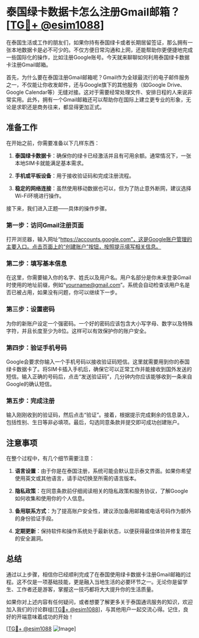 # 泰国绿卡数据卡怎么注册Gmail邮箱？[[TG💪+ @esim1088](https://t.me/s/esim1088)]

在泰国生活或工作的朋友们，如果你持有泰国绿卡或者长期居留签证，那么拥有一张本地数据卡是必不可少的。不仅方便日常沟通和上网，还能帮助你更便捷地完成一些国际化的操作，比如注册Google账号。今天就来聊聊如何利用泰国绿卡数据卡注册Gmail邮箱。

首先，为什么要在泰国注册Gmail邮箱呢？Gmail作为全球最流行的电子邮件服务之一，不仅能让你收发邮件，还与Google旗下的其他服务（如Google Drive、Google Calendar等）无缝对接。这对于需要经常处理文件、安排日程的人来说非常实用。此外，拥有一个Gmail邮箱还可以帮助你在国际上建立更专业的形象，无论是求职还是商务往来，都显得更加正式。

## 准备工作

在开始之前，你需要准备以下几样东西：

1. **泰国绿卡数据卡**：确保你的绿卡已经激活并且有可用余额。通常情况下，一张本地SIM卡就能满足基本需求。
   
2. **手机或平板设备**：用于接收验证码和完成注册流程。

3. **稳定的网络连接**：虽然使用移动数据也可以，但为了防止意外断网，建议选择Wi-Fi环境进行操作。

接下来，我们进入正题——具体的操作步骤。

### 第一步：访问Gmail注册页面

打开浏览器，输入网址“https://accounts.google.com”，这是Google账户管理的主要入口。点击页面上的“创建账户”按钮，按照提示填写相关信息。

### 第二步：填写基本信息

在这里，你需要输入你的名字、姓氏以及用户名。用户名部分是你未来登录Gmail时使用的地址前缀，例如“yourname@gmail.com”。系统会自动检查该用户名是否已被占用，如果没有问题，你可以继续下一步。

### 第三步：设置密码

为你的新账户设定一个强密码。一个好的密码应该包含大小写字母、数字以及特殊字符，并且长度至少为8位。这样可以有效保护你的账户安全。

### 第四步：验证手机号码

Google会要求你输入一个手机号码以接收验证码短信。这里就需要用到你的泰国绿卡数据卡了。将SIM卡插入手机后，确保它可以正常工作并能接收到国外发送的短信。输入正确的号码后，点击“发送验证码”，几分钟内你应该能够收到一条来自Google的确认短信。

### 第五步：完成注册

输入刚刚收到的验证码，然后点击“验证”。接着，根据提示完成剩余的信息录入，包括性别、生日等非必填项。最后，勾选同意条款并提交即可成功创建账户。

## 注意事项

在整个过程中，有几个细节需要注意：

1. **语言设置**：由于你是在泰国注册，系统可能会默认显示泰文界面。如果你希望使用英文或其他语言，请手动切换至所需的语言版本。

2. **隐私政策**：在同意条款前仔细阅读相关的隐私政策和服务协议，了解Google如何收集和使用你的个人信息。

3. **备用联系方式**：为了提高账户安全性，建议添加备用邮箱或电话号码作为额外的身份验证手段。

4. **定期更新**：保持软件和操作系统处于最新状态，以便获得最佳体验并修复潜在的安全漏洞。

## 总结

通过以上步骤，相信你已经顺利完成了在泰国使用绿卡数据卡注册Gmail邮箱的过程。这不仅是一项基础技能，更是融入当地生活的必要环节之一。无论你是留学生、工作者还是游客，掌握这一技巧都将大大提升你的生活质量。

如果你对上述内容有任何疑问，或者想要了解更多关于泰国通讯服务的知识，欢迎加入我们的讨论群组[[TG💪+ @esim1088](https://t.me/s/esim1088)]，与其他用户一起交流心得。记住，良好的开端意味着成功的开始！

[[TG💪+ @esim1088](https://t.me/s/esim1088) ![Image](https://i.postimg.cc/4NQfJmqS/Snipaste-2025-05-13-00-14-12.png)]
